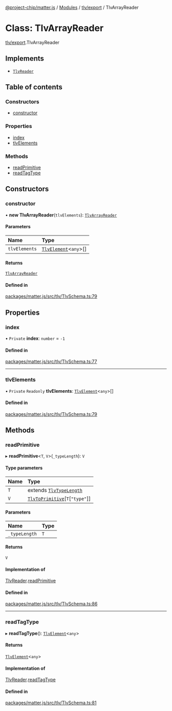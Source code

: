 [@project-chip/matter.js](../README.md) / [Modules](../modules.md) / [tlv/export](../modules/tlv_export.md) / TlvArrayReader

# Class: TlvArrayReader

[tlv/export](../modules/tlv_export.md).TlvArrayReader

## Implements

- [`TlvReader`](../interfaces/tlv_export.TlvReader.md)

## Table of contents

### Constructors

- [constructor](tlv_export.TlvArrayReader.md#constructor)

### Properties

- [index](tlv_export.TlvArrayReader.md#index)
- [tlvElements](tlv_export.TlvArrayReader.md#tlvelements)

### Methods

- [readPrimitive](tlv_export.TlvArrayReader.md#readprimitive)
- [readTagType](tlv_export.TlvArrayReader.md#readtagtype)

## Constructors

### constructor

• **new TlvArrayReader**(`tlvElements`): [`TlvArrayReader`](tlv_export.TlvArrayReader.md)

#### Parameters

| Name | Type |
| :------ | :------ |
| `tlvElements` | [`TlvElement`](../modules/tlv_export.md#tlvelement)\<`any`\>[] |

#### Returns

[`TlvArrayReader`](tlv_export.TlvArrayReader.md)

#### Defined in

[packages/matter.js/src/tlv/TlvSchema.ts:79](https://github.com/project-chip/matter.js/blob/e87b236f/packages/matter.js/src/tlv/TlvSchema.ts#L79)

## Properties

### index

• `Private` **index**: `number` = `-1`

#### Defined in

[packages/matter.js/src/tlv/TlvSchema.ts:77](https://github.com/project-chip/matter.js/blob/e87b236f/packages/matter.js/src/tlv/TlvSchema.ts#L77)

___

### tlvElements

• `Private` `Readonly` **tlvElements**: [`TlvElement`](../modules/tlv_export.md#tlvelement)\<`any`\>[]

#### Defined in

[packages/matter.js/src/tlv/TlvSchema.ts:79](https://github.com/project-chip/matter.js/blob/e87b236f/packages/matter.js/src/tlv/TlvSchema.ts#L79)

## Methods

### readPrimitive

▸ **readPrimitive**\<`T`, `V`\>(`_typeLength`): `V`

#### Type parameters

| Name | Type |
| :------ | :------ |
| `T` | extends [`TlvTypeLength`](../modules/tlv_export.md#tlvtypelength) |
| `V` | [`TlvToPrimitive`](../modules/tlv_export.md#tlvtoprimitive)[`T`[``"type"``]] |

#### Parameters

| Name | Type |
| :------ | :------ |
| `_typeLength` | `T` |

#### Returns

`V`

#### Implementation of

[TlvReader](../interfaces/tlv_export.TlvReader.md).[readPrimitive](../interfaces/tlv_export.TlvReader.md#readprimitive)

#### Defined in

[packages/matter.js/src/tlv/TlvSchema.ts:86](https://github.com/project-chip/matter.js/blob/e87b236f/packages/matter.js/src/tlv/TlvSchema.ts#L86)

___

### readTagType

▸ **readTagType**(): [`TlvElement`](../modules/tlv_export.md#tlvelement)\<`any`\>

#### Returns

[`TlvElement`](../modules/tlv_export.md#tlvelement)\<`any`\>

#### Implementation of

[TlvReader](../interfaces/tlv_export.TlvReader.md).[readTagType](../interfaces/tlv_export.TlvReader.md#readtagtype)

#### Defined in

[packages/matter.js/src/tlv/TlvSchema.ts:81](https://github.com/project-chip/matter.js/blob/e87b236f/packages/matter.js/src/tlv/TlvSchema.ts#L81)
